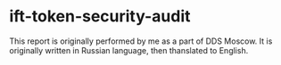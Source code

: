 # ift-token-security-audit
This report is originally performed by me as a part of DDS Moscow. It is originally written in Russian language, then thanslated to English.
